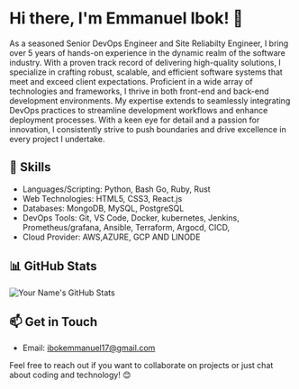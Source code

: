 
# Hi there, I'm Emmanuel Ibok! 👋

As a seasoned Senior DevOps Engineer and Site Reliabilty Engineer, I bring over 5 years of hands-on experience in the dynamic realm of the software industry. With a proven track record of delivering high-quality solutions, I specialize in crafting robust, scalable, and efficient software systems that meet and exceed client expectations. Proficient in a wide array of technologies and frameworks, I thrive in both front-end and back-end development environments. My expertise extends to seamlessly integrating DevOps practices to streamline development workflows and enhance deployment processes. With a keen eye for detail and a passion for innovation, I consistently strive to push boundaries and drive excellence in every project I undertake.

## 🔧 Skills

- Languages/Scripting: Python, Bash Go, Ruby, Rust
- Web Technologies: HTML5, CSS3, React.js
- Databases: MongoDB, MySQL, PostgreSQL
- DevOps Tools: Git, VS Code, Docker, kubernetes, Jenkins, Prometheus/grafana, Ansible, Terraform, Argocd, CICD, 
- Cloud Provider: AWS,AZURE, GCP AND LINODE


## 📊 GitHub Stats

![Your Name's GitHub Stats](https://github-readme-stats.vercel.app/api?username=caddoSmith229&show_icons=true&theme=radical)

## 📫 Get in Touch

- Email: ibokemmanuel17@gmail.com

Feel free to reach out if you want to collaborate on projects or just chat about coding and technology! 😊
